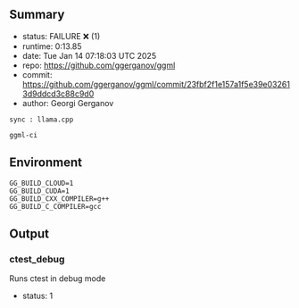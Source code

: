 ## Summary

- status:  FAILURE ❌ (1)
- runtime: 0:13.85
- date:    Tue Jan 14 07:18:03 UTC 2025
- repo:    https://github.com/ggerganov/ggml
- commit:  https://github.com/ggerganov/ggml/commit/23fbf2f1e157a1f5e39e032613d9ddcd3c88c9d0
- author:  Georgi Gerganov
```
sync : llama.cpp

ggml-ci
```

## Environment

```
GG_BUILD_CLOUD=1
GG_BUILD_CUDA=1
GG_BUILD_CXX_COMPILER=g++
GG_BUILD_C_COMPILER=gcc
```

## Output

### ctest_debug

Runs ctest in debug mode
- status: 1
```

```

